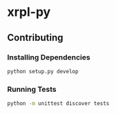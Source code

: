 # xrpl-py

## Contributing 
### Installing Dependencies
```bash
python setup.py develop
```

### Running Tests
```bash
python -m unittest discover tests
```
